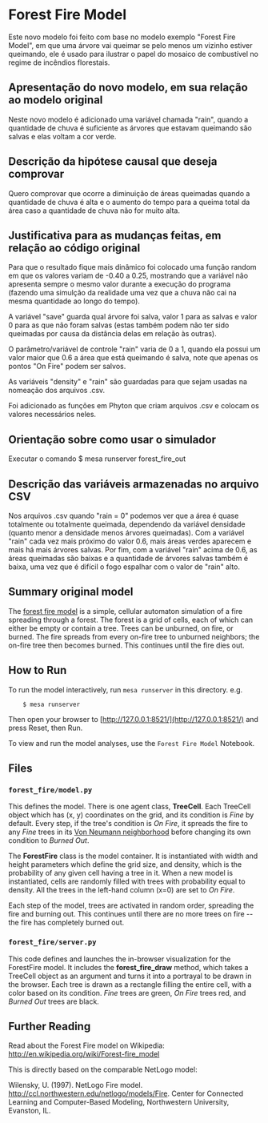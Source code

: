 # Forest Fire Model

Este novo modelo foi feito com base no modelo exemplo "Forest Fire Model", em que uma árvore vai queimar se pelo menos um vizinho estiver queimando, ele é usado para ilustrar o papel do mosaico de combustível no regime de incêndios florestais.

## Apresentação do novo modelo, em sua relação ao modelo original

Neste novo modelo é adicionado uma variável chamada "rain", quando a quantidade de chuva é suficiente as árvores que estavam queimando são salvas e elas voltam a cor verde.

## Descrição da hipótese causal que deseja comprovar

Quero comprovar que ocorre a diminuição de áreas queimadas quando a quantidade de chuva é alta e o aumento do tempo para a queima total da área caso a quantidade de chuva não for muito alta.

## Justificativa para as mudanças feitas, em relação ao código original

Para que o resultado fique mais dinâmico foi colocado uma função random em que os valores variam de -0.40 a 0.25, mostrando que a variável não apresenta sempre o mesmo valor durante a execução do programa (fazendo uma simulção da realidade uma vez que a chuva não cai na mesma quantidade ao longo do tempo).

A variável "save" guarda qual árvore foi salva, valor 1 para as salvas e valor 0 para as que não foram salvas (estas também podem não ter sido queimadas por causa da distância delas em relação às outras).

O parâmetro/variável de controle "rain" varia de 0 a 1, quando ela possui um valor maior que 0.6 a área que está queimando é salva, note que apenas os pontos "On Fire" podem ser salvos.
 
As variáveis "density" e "rain" são guardadas para que sejam usadas na nomeação dos arquivos .csv.

Foi adicionado as funções em Phyton que criam arquivos .csv e colocam os valores necessários neles. 

## Orientação sobre como usar o simulador

Executar o comando $ mesa runserver forest_fire_out

## Descrição das variáveis armazenadas no arquivo CSV

Nos arquivos .csv quando "rain = 0" podemos ver que a área é quase totalmente ou totalmente queimada, dependendo da variável densidade (quanto menor a densidade menos árvores queimadas).
Com a variável "rain" cada vez mais próximo do valor 0.6, mais áreas verdes aparecem e mais há mais árvores salvas.
Por fim, com a variável "rain" acima de 0.6, as áreas queimadas são baixas e a quantidade de árvores salvas também é baixa, uma vez que é difícil o fogo espalhar com o valor de "rain" alto.

## Summary original model

The [forest fire model](http://en.wikipedia.org/wiki/Forest-fire_model) is a simple, cellular automaton simulation of a fire spreading through a forest. The forest is a grid of cells, each of which can either be empty or contain a tree. Trees can be unburned, on fire, or burned. The fire spreads from every on-fire tree to unburned neighbors; the on-fire tree then becomes burned. This continues until the fire dies out.

## How to Run

To run the model interactively, run ``mesa runserver`` in this directory. e.g.

```
    $ mesa runserver
```

Then open your browser to [http://127.0.0.1:8521/](http://127.0.0.1:8521/) and press Reset, then Run.

To view and run the model analyses, use the ``Forest Fire Model`` Notebook.

## Files

### ``forest_fire/model.py``

This defines the model. There is one agent class, **TreeCell**. Each TreeCell object which has (x, y) coordinates on the grid, and its condition is *Fine* by default. Every step, if the tree's condition is *On Fire*, it spreads the fire to any *Fine* trees in its [Von Neumann neighborhood](http://en.wikipedia.org/wiki/Von_Neumann_neighborhood) before changing its own condition to *Burned Out*.

The **ForestFire** class is the model container. It is instantiated with width and height parameters which define the grid size, and density, which is the probability of any given cell having a tree in it. When a new model is instantiated, cells are randomly filled with trees with probability equal to density. All the trees in the left-hand column (x=0) are set to *On Fire*.

Each step of the model, trees are activated in random order, spreading the fire and burning out. This continues until there are no more trees on fire -- the fire has completely burned out.


### ``forest_fire/server.py``

This code defines and launches the in-browser visualization for the ForestFire model. It includes the **forest_fire_draw** method, which takes a TreeCell object as an argument and turns it into a portrayal to be drawn in the browser. Each tree is drawn as a rectangle filling the entire cell, with a color based on its condition. *Fine* trees are green, *On Fire* trees red, and *Burned Out* trees are black.

## Further Reading

Read about the Forest Fire model on Wikipedia: http://en.wikipedia.org/wiki/Forest-fire_model

This is directly based on the comparable NetLogo model:

Wilensky, U. (1997). NetLogo Fire model. http://ccl.northwestern.edu/netlogo/models/Fire. Center for Connected Learning and Computer-Based Modeling, Northwestern University, Evanston, IL.

